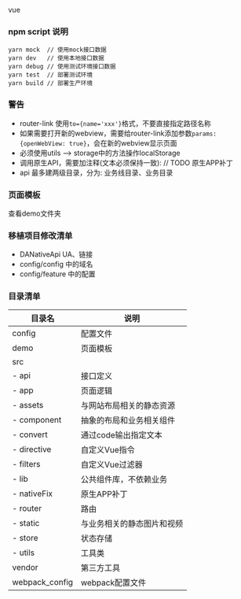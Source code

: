 vue  

### npm script 说明
```
yarn mock  // 使用mock接口数据
yarn dev   // 使用本地接口数据
yarn debug // 使用测试环境接口数据
yarn test  // 部署测试环境
yarn build // 部署生产环境

```


### 警告
- router-link 使用`to={name='xxx'}`格式，不要直接指定路径名称
- 如果需要打开新的webview，需要给router-link添加参数`params: {openWebView: true}`，会在新的webview显示页面
- 必须使用utils --> storage中的方法操作localStorage
- 调用原生API，需要加注释(文本必须保持一致): // TODO 原生APP补丁
- api 最多建两级目录，分为: 业务线目录、业务目录


### 页面模板
查看demo文件夹


### 移植项目修改清单
- DANativeApi UA、链接
- config/config 中的域名
- config/feature 中的配置


### 目录清单
 目录名           | 说明 
 --------------- |-------------------------------------
 config          | 配置文件
 demo            | 页面模板
 src             | 
   - api         | 接口定义
   - app         | 页面逻辑
   - assets      | 与网站布局相关的静态资源
   - component   | 抽象的布局和业务相关组件
   - convert     | 通过code输出指定文本
   - directive   | 自定义Vue指令
   - filters     | 自定义Vue过滤器
   - lib         | 公共组件库，不依赖业务
   - nativeFix   | 原生APP补丁
   - router      | 路由
   - static      | 与业务相关的静态图片和视频
   - store       | 状态存储
   - utils       | 工具类
 vendor          | 第三方工具
 webpack_config  | webpack配置文件
